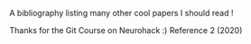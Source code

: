 A bibliography listing many other cool papers I should read !

Thanks for the Git Course on Neurohack :)
Reference 2 (2020)
